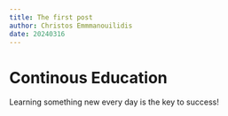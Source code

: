 ```yaml
---
title: The first post
author: Christos Emmmanouilidis
date: 20240316
---
```

# Continous Education
Learning something new every day is the key to success!
